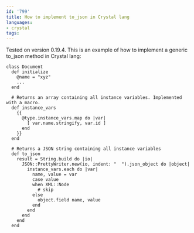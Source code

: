 ```yaml
---
id: '799'
title: How to implement to_json in Crystal lang
languages:
- crystal
tags:
---
```

Tested on version 0.19.4. This is an example of how to implement a generic to_json method in Crystal lang:

```crystal
class Document
  def initialize
    @name = "xyz"
    ...
  end
  
  # Returns an array containing all instance variables. Implemented with a macro.
  def instance_vars
    {{
      @type.instance_vars.map do |var|
        [ var.name.stringify, var.id ]
      end
    }}
  end

  # Returns a JSON string containing all instance variables
  def to_json
    result = String.build do |io|
      JSON::PrettyWriter.new(io, indent: "  ").json_object do |object|
        instance_vars.each do |var|
          name, value = var
          case value
          when XML::Node
            # skip
          else
            object.field name, value
          end
        end
      end
    end
  end
```
